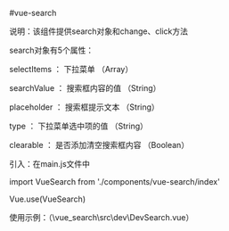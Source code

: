#vue-search


说明：该组件提供search对象和change、click方法

search对象有5个属性：

selectItems	 ：  下拉菜单	              （Array） 

searchValue	 ：  搜索框内容的值	         （String）

placeholder	  ： 搜索框提示文本	        （String） 

type	      ：   下拉菜单选中项的值	    （String） 

clearable	   ：  是否添加清空搜索框内容	（Boolean） 



引入：在main.js文件中

import VueSearch from './components/vue-search/index'

Vue.use(VueSearch)


使用示例：（\vue_search\src\dev\DevSearch.vue）

